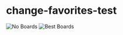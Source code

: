 # change-favorites-test

![No Boards](http://a.pomf.se/rjowki.PNG)
![Best Boards](http://a.pomf.se/rqikjx.PNG)
